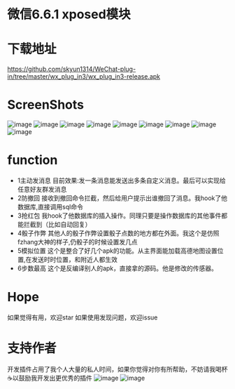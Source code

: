 微信6.6.1 xposed模块
====

下载地址
====
https://github.com/skyun1314/WeChat-plug-in/tree/master/wx_plug_in3/wx_plug_in3-release.apk

ScreenShots
====
![image](https://github.com/skyun1314/WeChat-plug-in/tree/master/screenshots/1.jpg)
![image](https://github.com/skyun1314/WeChat-plug-in/tree/master/screenshots/2.jpg)
![image](https://github.com/skyun1314/WeChat-plug-in/tree/master/screenshots/3.jpg)
![image](https://github.com/skyun1314/WeChat-plug-in/tree/master/screenshots/4.jpg)
![image](https://github.com/skyun1314/WeChat-plug-in/tree/master/screenshots/5.jpg)
![image](https://github.com/skyun1314/WeChat-plug-in/tree/master/screenshots/6.jpg)
![image](https://github.com/skyun1314/WeChat-plug-in/tree/master/screenshots/7.jpg)
![image](https://github.com/skyun1314/WeChat-plug-in/tree/master/screenshots/8.jpg)
![image](https://github.com/skyun1314/WeChat-plug-in/tree/master/screenshots/9.jpg)

function
==== 

 * 1主动发消息  目前效果:发一条消息能发送出多条自定义消息。最后可以实现给任意好友群发消息
 * 2防撤回  接收到撤回命令拦截，然后给用户提示出谁撤回了消息。我hook了他数据库,直接调用sql命令
 * 3抢红包   我hook了他数据库的插入操作。同理只要是操作数据库的其他事件都能拦截到（比如自动回复）
 * 4骰子作弊 其他人的骰子作弊设置骰子点数的地方都在外面。我这个是仿照fzhang大神的样子,仍骰子的时候设置发几点
 * 5模拟位置  这个是整合了好几个apk的功能。从主界面能加载高德地图设置位置,在发送时时位置，和附近人都生效
 * 6步数最高   这个是反编译别人的apk，直接拿的源码。他是修改的传感器。


Hope
==== 
如果觉得有用，欢迎star
如果使用发现问题，欢迎issue

支持作者
==== 
开发插件占用了我个人大量的私人时间，如果你觉得对你有所帮助，不妨请我喝杯☕️以鼓励我开发出更优秀的插件
 ![image](https://github.com/skyun1314/AesTest/blob/master/screenshots/alipay.jpg)
![image](https://github.com/skyun1314/AesTest/blob/master/screenshots/mm_pay.png)
